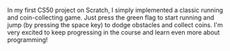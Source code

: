 In my first CS50 project on Scratch, I simply implemented a classic running and coin-collecting game. Just press the green flag to start running and jump (by pressing the space key) to dodge obstacles and collect coins. I'm very excited to keep progressing in the course and learn even more about programming!
